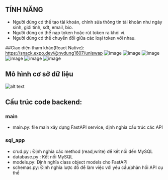 ## TÍNH NĂNG
- Người dùng có thể tạo tài khoản, chỉnh sửa thông tin tài khoản như ngày sinh, giới tính, sđt, email, bio.
- Người dùng có thể nạp token hoặc rút token ra khỏi ví.
- Người dùng có thể chuyển đổi giữa các loại token với nhau.

##Giao diện tham khảo(React Native):
https://snack.expo.dev/@nvdung1607/uniswap
![image](https://user-images.githubusercontent.com/97034115/229402740-cd4bc2ac-0e86-458f-a6bd-053e159155a4.png)
![image](https://user-images.githubusercontent.com/97034115/229402811-dd1fd77b-2723-43bb-92df-445c523dea2e.png)
![image](https://user-images.githubusercontent.com/97034115/229402842-63dc4b48-91ce-4951-a2b1-7a93d740389b.png)
![image](https://user-images.githubusercontent.com/97034115/229402915-68388214-9d42-4e86-bb1b-96750f26388e.png)
![image](https://user-images.githubusercontent.com/97034115/229402965-76a66134-bd24-4bf6-8701-f5656ebfb6c0.png)
![image](https://user-images.githubusercontent.com/97034115/229403001-37b6df01-7fec-4f81-ac2d-d5a765215549.png)

## Mô hình cơ sở dữ liệu

![alt text](https://cdn.discordapp.com/attachments/703442047469617273/1051105343326928916/bakaswap_diagram.png)

## Cấu trúc code backend: 
### main
- main.py: file main xây dựng FastAPI service, định nghĩa cấu trúc các API
### sql_app
- crud.py : Định nghĩa các method (read,write) để kết nối đến MySQL
- database.py : Kết nối MySQL
- models.py: Định nghĩa class object models cho FastAPI
- schemas.py: Định nghĩa lược đồ để làm việc với yêu cầu/phản hồi API cụ thể

